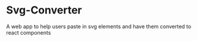 # Svg-Converter
A web app to help users paste in svg elements and have them converted to react components
